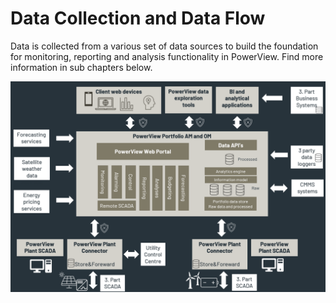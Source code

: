 # Data Collection and Data Flow

Data is collected from a various set of data sources to build the foundation for monitoring, reporting and analysis functionality in PowerView.
Find more information in sub chapters below.


![Data Flow](../img/SoftwareArchitecture.png)